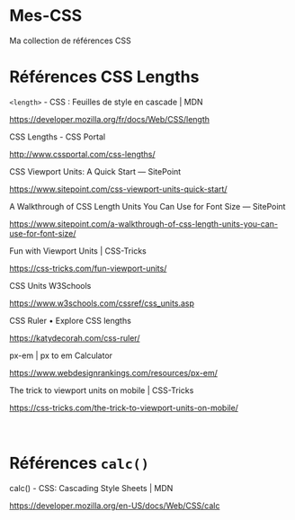 # Mes-CSS
Ma collection de références CSS


# Références CSS Lengths 

`<length>` - CSS : Feuilles de style en cascade | MDN

https://developer.mozilla.org/fr/docs/Web/CSS/length

CSS Lengths - CSS Portal

http://www.cssportal.com/css-lengths/

CSS Viewport Units: A Quick Start — SitePoint 

https://www.sitepoint.com/css-viewport-units-quick-start/

A Walkthrough of CSS Length Units You Can Use for Font Size — SitePoint 

https://www.sitepoint.com/a-walkthrough-of-css-length-units-you-can-use-for-font-size/

Fun with Viewport Units | CSS-Tricks

https://css-tricks.com/fun-viewport-units/

CSS Units W3Schools

https://www.w3schools.com/cssref/css_units.asp

CSS Ruler • Explore CSS lengths

https://katydecorah.com/css-ruler/

px-em | px to em Calculator

https://www.webdesignrankings.com/resources/px-em/

The trick to viewport units on mobile | CSS-Tricks

https://css-tricks.com/the-trick-to-viewport-units-on-mobile/  
<br/><br/>

# Références `calc()`

calc() - CSS: Cascading Style Sheets | MDN

https://developer.mozilla.org/en-US/docs/Web/CSS/calc

